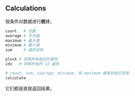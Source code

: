 ## Calculations

按条件对数据进行**统计**。

```ruby
count   # 总数
average # 平均值
maximum # 最大值
minimum # 最小值
sum     # 值的总和

pluck # 获取所有指定的属性
ids   # 获取所有的 id 属性

# count, sum, average, minimum, 和 maximum 都是封装它而来
calculate
```

它们都是直接返回结果。
